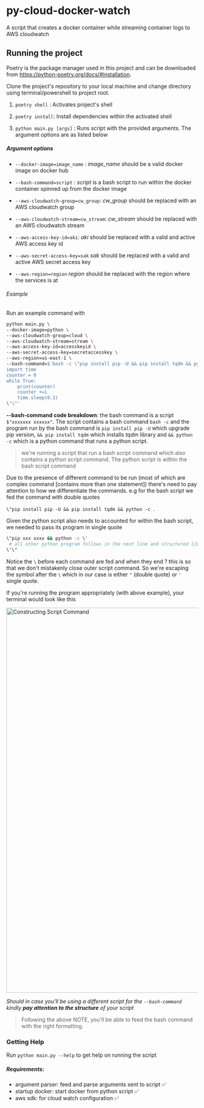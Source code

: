 # py-cloud-docker-watch
A script that creates a docker container while streaming container logs to AWS cloudwatch

## Running the project
Poetry is the package manager used in this project and can be downloaded from https://python-poetry.org/docs/#installation.

Clone the project's repository to your local machine and change directory using terminal/powershell to project root.

1. `poetry shell` : Activates project's shell

2. `poetry install`: Install dependencies within the activated shell

3. `python main.py [args]` : Runs script with the provided arguments. The argument options are as listed below

##### Argument options

  - `--docker-image=image_name` : _image_name_ should be a valid docker image on docker hub

  - `--bash-command=script` : _script_ is a bash script to run within the docker container spinned up from the docker image

  - `--aws-cloudwatch-group=cw_group`: _cw_group_ should be replaced with an AWS cloudwatch group

  - `--aws-cloudwatch-stream=cw_stream`: _cw_stream_ should be replaced with an AWS cloudwatch stream

  - `--aws-access-key-id=aki`: _aki_ should be replaced with a valid and active AWS access key id

  - `--aws-secret-access-key=sak` _sak_ should be replaced with a valid and active AWS secret access key

  - `--aws-region=region` _region_ should be replaced with the region where the services is at

###### Example 

Run an example command with
```bash
python main.py \
--docker-image=python \
--aws-cloudwatch-group=cloud \
--aws-cloudwatch-stream=stream \
--aws-access-key-id=accesskeyid \
--aws-secret-access-key=secretaccesskey \
--aws-region=us-east-1 \
--bash-command=$'bash -c \"pip install pip -U && pip install tqdm && python -c \'
import time
counter = 0
while True:
    print(counter)
    counter +=1
    time.sleep(0.1)
\'\"'
```

**--bash-command code breakdown**: the bash command is a script `$"xxxxxxx xxxxxx"`. The script contains a bash command `bash -c` and the program run by the bash command is `pip install pip -U` which upgrade pip version,  `&& pip install tqdm` which installs _tqdm_ library and `&& python -c` which is a python command that runs a python script.

> we're running a script that run a bash script command which also contains a python script command. The python script is within the bash script command

Due to the presence of different command to be run (most of which are complex command [contains more than one statement]) there's need to pay attention to how we differentiate the commands. e.g for the bash script we fed the command with double quotes 

`\"pip install pip -U && pip install tqdm && python -c `. 

Given the python script also needs to accounted for within the bash script, we needed to pass its program in single quote 
```bash
\"pip xxx xxxx && python -c \'
 # all other python program follows in the next line and structured like a normal python program (use space and tabs appropriately)
\'\"
```

Notice the `\` before each command are fed and when they end ? this is so that we don't mistakenly close outer script command. So we're escaping the symbol after the `\` which in our case is either `"` (double quote) or `'` single quote.

If you're running the program appropriately (with above example), your terminal would look like this 

<img width="1010" alt="Constructing Script Command" src="https://github.com/spaceofmiah/py-cloud-docker-watch/assets/37231237/9477f629-3d09-4724-a885-ee404c735579">


_Should in case you'll be using a different script for the `--bash-command` kindly **pay attention to the structure** of your script_

> Following the above NOTE, you'll be able to feed the bash command with the right formatting.

### Getting Help
Run `python main.py --help` to get help on running the script


##### Requirements:
- argument parser: feed and parse arguments sent to script  ✅
- startup docker: start docker from python script ✅
- aws sdk: for cloud watch configuration ✅




